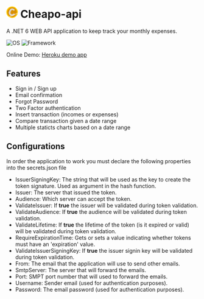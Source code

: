 #  <img src="https://github.com/mhtros/cheapo-api/blob/main/Cheapo.Api/wwwroot/logo192.png" width="30px" /> Cheapo-api

 A .NET 6 WEB API application to keep track your monthly expenses.

![OS](https://img.shields.io/badge/OS-cross_platform-lightgrey) ![Framework](https://img.shields.io/badge/framework-.Net%206-green)

Online Demo: <a href="https://chepo-tracker.herokuapp.com/">Heroku demo app</a>

## Features

- Sign in / Sign up
- Email confirmation
- Forgot Password
- Two Factor authentication
- Insert transaction (incomes or expenses)
- Compare transaction given a date range
- Multiple staticts charts based on a date range

## Configurations

In order the application to work you must declare the following properties into the secrets.json file

- IssuerSigningKey: The string that will be used as the key to create the token signature. Used as argument in the hash function.
- Issuer: Τhe server that issued the token.
- Audience: Which server can accept the token.
- ValidateIssuer: If <b>true</b> the issuer will be validated during token validation.
- ValidateAudience: If <b>true</b> the audience will be validated during token validation.
- ValidateLifetime: If <b>true</b> the lifetime of the token (is it expired or valid) will be validated during token validation.
- RequireExpirationTime: Gets or sets a value indicating whether tokens must have an 'expiration' value.
- ValidateIssuerSigningKey: If <b>true</b> the issuer signin key will be validated during token validation.
- From: Τhe email that the application will use to send other emails.
- SmtpServer: The server that will forward the emails.
- Port: SMPT port number that will used to forward the emails.
- Username: Sender email (used for authentication purposes).
- Password: The email password (used for authentication purposes).
